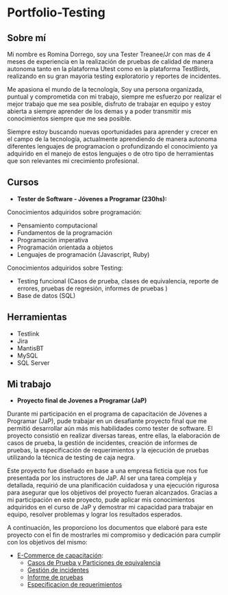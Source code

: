 # Portfolio-Testing
## Sobre mí
Mi nombre es Romina Dorrego, soy una Tester Treanee/Jr con mas de 4 meses de experiencia en la realización de pruebas de calidad de manera autonoma tanto en la plataforma Utest como en la plataforma TestBirds, realizando en su gran mayoria testing exploratorio y reportes de incidentes.

Me apasiona el mundo de la tecnología, Soy una persona organizada, puntual y comprometida con mi trabajo, siempre me esfuerzo por realizar el mejor trabajo que me sea posible, disfruto de trabajar en equipo y estoy abierta a siempre aprender de los demas y a poder transmitir mis conocimientos siempre que me sea posible. 

Siempre estoy buscando nuevas oportunidades para aprender y crecer en el campo de la tecnología, actualmente aprendiendo de manera autonoma diferentes lenguajes de programacion o profundizando el conocimiento ya adquirido en el manejo de estos lenguajes o de otro tipo de herramientas que son relevantes mi crecimiento profesional.


## Cursos
* **Tester de Software - Jóvenes a Programar (230hs):**

Conocimientos adquiridos sobre programación:  
* Pensamiento computacional
* Fundamentos de la programación
* Programación imperativa 
* Programación orientada a objetos
* Lenguajes de programación (Javascript, Ruby)

Conocimientos adquiridos sobre Testing:  
* Testing funcional (Casos de prueba, clases de equivalencia, reporte de errores, pruebas de regresión, informes de pruebas )
* Base de datos (SQL)
  
## Herramientas
* Testlink
* Jira
* MantisBT
* MySQL
* SQL Server

## Mi trabajo
* **Proyecto final de Jovenes a Programar (JaP)**

Durante mi participación en el programa de capacitación de Jóvenes a Programar (JaP), pude trabajar en un desafiante proyecto final que me permitió desarrollar aún más mis habilidades como tester de software. El proyecto consistió en realizar diversas tareas, entre ellas, la elaboración de casos de prueba, la gestión de incidentes, creación de informes de pruebas, la especificación de requerimientos y la ejecución de pruebas utilizando la técnica de testing de caja negra.

Este proyecto fue diseñado en base a una empresa ficticia que nos fue presentada por los instructores de JaP. Al ser una tarea compleja y detallada, requirió de una planificación cuidadosa y una ejecución rigurosa para asegurar que los objetivos del proyecto fueran alcanzados. Gracias a mi participación en este proyecto, pude aplicar mis conocimientos adquiridos en el curso de JaP y demostrar mi capacidad para trabajar en equipo, resolver problemas y lograr los resultados esperados.

A continuación, les proporciono los documentos que elaboré para este proyecto con el fin de mostrarles mi compromiso y dedicación para cumplir con los objetivos del mismo:

* [E-Commerce de capacitación](https://japceibal.github.io/e-mercado-TESTING/index.html):
  * [Casos de Prueba y Particiones de equivalencia](https://docs.google.com/spreadsheets/d/1TvAI0-lH8PBjy4GQQio73aG94dBqO4by/edit?usp=sharing&ouid=107183030558778130826&rtpof=true&sd=true)
  * [Gestión de incidentes](https://docs.google.com/spreadsheets/d/1T0fkiOsMN6dQOfaZQXzJuJDVuXg6FZP0/edit?usp=sharing&ouid=107183030558778130826&rtpof=true&sd=true)
  * [Informe de pruebas](https://docs.google.com/document/d/1cZWo0D3MjRou70bylV4zN87EO72SjUrn/edit?usp=sharing&ouid=107183030558778130826&rtpof=true&sd=true)
  * [Especificacion de requerimientos](https://docs.google.com/document/d/1_Ajfr3PvnirJXBUgRGa6QpT4rFbrYa6S/edit?usp=sharing&ouid=107183030558778130826&rtpof=true&sd=true)
